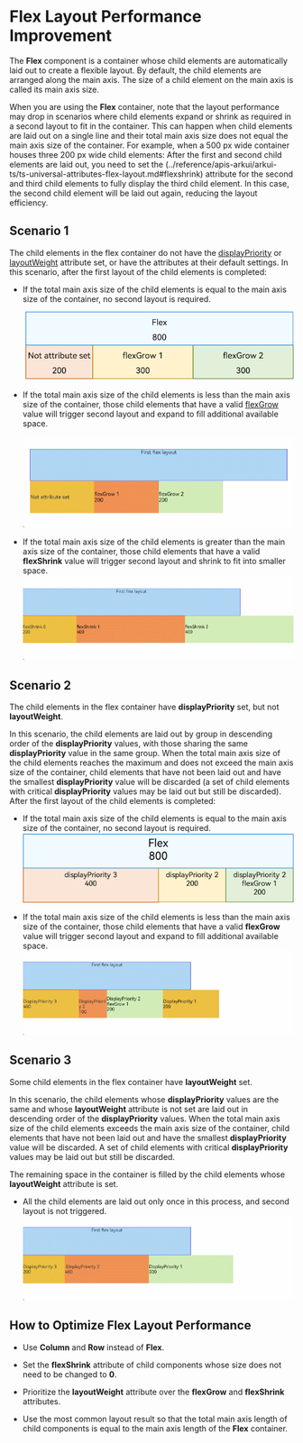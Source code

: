 # Flex Layout Performance Improvement


The **Flex** component is a container whose child elements are automatically laid out to create a flexible layout. By default, the child elements are arranged along the main axis. The size of a child element on the main axis is called its main axis size.


When you are using the **Flex** container, note that the layout performance may drop in scenarios where child elements expand or shrink as required in a second layout to fit in the container. This can happen when child elements are laid out on a single line and their total main axis size does not equal the main axis size of the container. For example, when a 500 px wide container houses three 200 px wide child elements: After the first and second child elements are laid out, you need to set the (../reference/apis-arkui/arkui-ts/ts-universal-attributes-flex-layout.md#flexshrink) attribute for the second and third child elements to fully display the third child element. In this case, the second child element will be laid out again, reducing the layout efficiency.


## Scenario 1

The child elements in the flex container do not have the [displayPriority](../reference/apis-arkui/arkui-ts/ts-universal-attributes-layout-constraints.md#displaypriority) or [layoutWeight](../reference/apis-arkui/arkui-ts/ts-universal-attributes-size.md#layoutweight) attribute set, or have the attributes at their default settings. In this scenario, after the first layout of the child elements is completed:


- If the total main axis size of the child elements is equal to the main axis size of the container, no second layout is required.

  ![layout-performance-1](figures/layout-performance-1.png)

- If the total main axis size of the child elements is less than the main axis size of the container, those child elements that have a valid [flexGrow](../reference/apis-arkui/arkui-ts/ts-universal-attributes-flex-layout.md#flexgrow) value will trigger second layout and expand to fill additional available space.

  ![layout-performace-2](figures/layout-performace-2.gif)

- If the total main axis size of the child elements is greater than the main axis size of the container, those child elements that have a valid **flexShrink** value will trigger second layout and shrink to fit into smaller space.
  ![layout-performace-3](figures/layout-performace-3.gif)


## Scenario 2

The child elements in the flex container have **displayPriority** set, but not **layoutWeight**.


In this scenario, the child elements are laid out by group in descending order of the **displayPriority** values, with those sharing the same **displayPriority** value in the same group. When the total main axis size of the child elements reaches the maximum and does not exceed the main axis size of the container, child elements that have not been laid out and have the smallest **displayPriority** value will be discarded (a set of child elements with critical **displayPriority** values may be laid out but still be discarded). After the first layout of the child elements is completed:


- If the total main axis size of the child elements is equal to the main axis size of the container, no second layout is required.
  ![layout-performance-4](figures/layout-performance-4.png)

- If the total main axis size of the child elements is less than the main axis size of the container, those child elements that have a valid **flexGrow** value will trigger second layout and expand to fill additional available space.
  ![layout-performace-5](figures/layout-performace-5.gif)


## Scenario 3

Some child elements in the flex container have **layoutWeight** set.

In this scenario, the child elements whose **displayPriority** values are the same and whose **layoutWeight** attribute is not set are laid out in descending order of the **displayPriority** values. When the total main axis size of the child elements exceeds the main axis size of the container, child elements that have not been laid out and have the smallest **displayPriority** value will be discarded. A set of child elements with critical **displayPriority** values may be laid out but still be discarded.


The remaining space in the container is filled by the child elements whose **layoutWeight** attribute is set.


- All the child elements are laid out only once in this process, and second layout is not triggered.
  ![layout-performace-6](figures/layout-performace-6.gif)


## How to Optimize Flex Layout Performance

- Use **Column** and **Row** instead of **Flex**.

- Set the **flexShrink** attribute of child components whose size does not need to be changed to **0**.

- Prioritize the **layoutWeight** attribute over the **flexGrow** and **flexShrink** attributes.

- Use the most common layout result so that the total main axis length of child components is equal to the main axis length of the **Flex** container.
